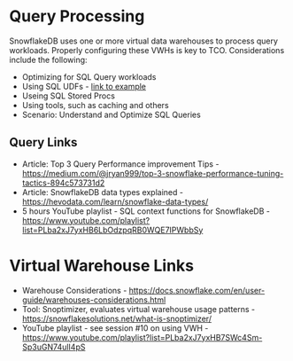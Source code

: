 # Query Processing

SnowflakeDB uses one or more virtual data warehouses to process query workloads.  Properly configuring these VWHs is key to TCO. Considerations include the following:  

- Optimizing for SQL Query workloads
- Using SQL UDFs - [link to example](https://docs.snowflake.com/en/sql-reference/udf-overview.html#overloading-function-names) 
- Useing SQL Stored Procs
- Using tools, such as caching and others
- Scenario: Understand and Optimize SQL Queries

## Query Links

- Article: Top 3 Query Performance improvement Tips - https://medium.com/@jryan999/top-3-snowflake-performance-tuning-tactics-894c573731d2
- Article: SnowflakeDB data types explained - https://hevodata.com/learn/snowflake-data-types/
- 5 hours YouTube playlist - SQL context functions for SnowflakeDB - https://www.youtube.com/playlist?list=PLba2xJ7yxHB6LbOdzpqRB0WQE7IPWbbSy

# Virtual Warehouse Links

- Warehouse Considerations - https://docs.snowflake.com/en/user-guide/warehouses-considerations.html
- Tool: Snoptimizer, evaluates virtual warehouse usage patterns - https://snowflakesolutions.net/what-is-snoptimizer/
- YouTube playlist - see session #10 on using VWH - https://www.youtube.com/playlist?list=PLba2xJ7yxHB7SWc4Sm-Sp3uGN74ulI4pS
